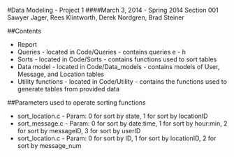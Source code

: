 #Data Modeling - Project 1
####March 3, 2014 - Spring 2014 Section 001
Sawyer Jager, Rees Klintworth, Derek Nordgren, Brad Steiner

##Contents
* Report
* Queries - located in Code/Queries - contains queries e - h
* Sorts - located in Code/Sorts - contains functions used to sort tables
* Data model - located in Code/Data_models - contains models of User, Message, and Location tables
* Utility functions - located in Code/Utility - contains the functions used to generate tables from provided data

##Parameters used to operate sorting functions
* sort_location.c - Param: 0 for sort by state, 1 for sort by locationID
* sort_message.c - Param: 0 for sort by date:time, 1 for sort by hour:min, 2 for sort by messageID, 3 for sort by userID
* sort_location.c - Param: 0 for sort by ID, 1 for sort by locationID, 2 for sort by message_num
